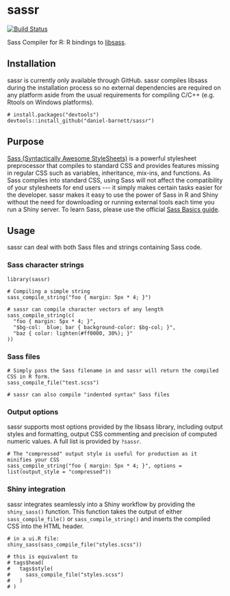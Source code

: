 # sassr
[![Build Status](https://travis-ci.org/daniel-barnett/sassr.svg?branch=master)](https://travis-ci.org/daniel-barnett/sassr)

Sass Compiler for R: R bindings to [libsass](https://github.com/sass/libsass). 

## Installation

sassr is currently only available through GitHub. sassr compiles libsass during the installation process so no external dependencies are required on any platform aside from the usual requirements for compiling C/C++ (e.g. Rtools on Windows platforms). 

```{r}
# install.packages("devtools")
devtools::install_github("daniel-barnett/sassr")
```
## Purpose

[Sass (Syntactically Awesome StyleSheets)](https://sass-lang.com/) is a powerful stylesheet preprocessor that compiles to standard CSS and provides features missing in regular CSS such as variables, inheritance, mix-ins, and functions. As Sass compiles into standard CSS, using Sass will not affect the compatibility of your stylesheets for end users --- it simply makes certain tasks easier for the developer. sassr makes it easy to use the power of Sass in R and Shiny without the need for downloading or running external tools each time you run a Shiny server. To learn Sass, please use the official [Sass Basics guide](https://sass-lang.com/guide).

## Usage

sassr can deal with both Sass files and strings containing Sass code. 

### Sass character strings

```{r}
library(sassr)

# Compiling a simple string
sass_compile_string("foo { margin: 5px * 4; }")

# sassr can compile character vectors of any length
sass_compile_string(c(
  "foo { margin: 5px * 4; }",
  "$bg-col:  blue; bar { background-color: $bg-col; }",
  "baz { color: lighten(#ff0000, 30%); }"
))
```

### Sass files

```{r}
# Simply pass the Sass filename in and sassr will return the compiled CSS in R form.
sass_compile_file("test.scss")

# sassr can also compile "indented syntax" Sass files
```

### Output options

sassr supports most options provided by the libsass library, including output styles and formatting, output CSS commenting and precision of computed numeric values. A full list is provided by `?sassr`.

```{r}
# The "compressed" output style is useful for production as it minifies your CSS
sass_compile_string("foo { margin: 5px * 4; }", options = list(output_style = "compressed"))
```

### Shiny integration

sassr integrates seamlessly into a Shiny workflow by providing the `shiny_sass()` function. This function takes the output of either `sass_compile_file()` or `sass_compile_string()` and inserts the compiled CSS into the HTML header. 

```{r}
# in a ui.R file:
shiny_sass(sass_compile_file("styles.scss"))

# this is equivalent to
# tags$head(
#   tags$style(
#     sass_compile_file("styles.scss")
#   )
# )
```
